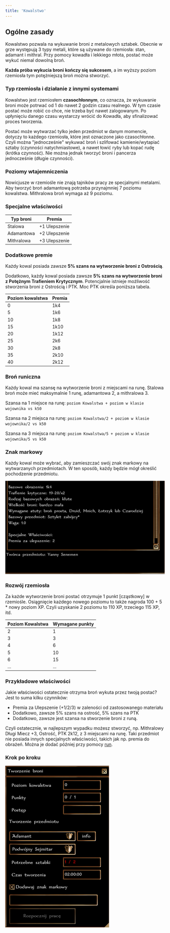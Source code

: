 ```yaml
---
title: 'Kowalstwo'
---
```



## Ogólne zasady

Kowalstwo pozwala na wykuwanie broni z metalowych sztabek. Obecnie w grze występują 3 typy metali, które są używane do rzemiosła: stan, adamant i mithral. Przy pomocy kowadła i lekkiego młota, postać może wykuć niemal dowolną broń.

**Każda próba wykucia broni kończy się sukcesem**, a im wyższy poziom rzemiosła tym potężniejszą broń można stworzyć.

### Typ rzemiosła i działanie z innymi systemami

Kowalstwo jest rzemiosłem **czasochłonnym**, co oznacza, że wykuwanie broni może potrwać od 1 do nawet 2 godzin czasu realnego. W tym czasie postać może robić co chce, nie trzeba być nawet zalogowanym. Po upłynięciu danego czasu wystarczy wrócić do Kowadła, aby sfinalizować proces tworzenia.

Postać może wytwarzać tylko jeden przedmiot w danym momencie, dotyczy to każdego rzemiosła, które jest oznaczone jako czasochłonne. Czyli można "jednocześnie" wykuwać broń i szlifować kamienie/wytapiać sztaby (czynności natychmiastowe), a nawet łowić ryby lub kopać rudę (krótka czynność). Nie można jednak tworzyć broni i pancerza jednocześnie (długie czynności).

### Poziomy wtajemniczenia

Nowicjusze w rzemiośle nie znają tajników pracy ze specjalnymi metalami. Aby tworzyć broń adamantową potrzeba przynajmniej 7 poziomu kowalstwa. Mithralowa broń wymaga aż 9 poziomu.

### Specjalne właściwości

| Typ broni  | Premia  |
|------------|---------|
| Stalowa    | +1 Ulepszenie |
| Adamantowa | +2 Ulepszenie |
| Mithralowa | +3 Ulepszenie |

### Dodatkowe premie

Każdy kowal posiada zawsze **5% szans na wytworzenie broni z Ostrością**.

Dodatkowo, każdy kowal posiada zawsze **5% szans na wytworzenie broni z Potężnym Trafieniem Krytycznym**. Potencjalnie istnieje możliwość stworzenia broni z Ostrością i PTK. Moc PTK określa poniższa tabela.

| Poziom kowalstwa | Premia |
|------------------|--------|
| 0                | 1k4    |
| 5                | 1k6    |
| 10               | 1k8    |
| 15               | 1k10   |
| 20               | 1k12   |
| 25               | 2k6    |
| 30               | 2k8    |
| 35               | 2k10   |
| 40               | 2k12   |

### Broń runiczna

Każdy kowal ma szansę na wytworzenie broni z miejscami na runę. Stalowa broń może mieć maksymalnie 1 runę, adamantowa 2, a mithralowa 3.

Szansa na 1 miejsce na runę:
``poziom Kowalstwa + poziom w klasie wojownika vs k50``

Szansa na 2 miejsca na runę:
``poziom Kowalstwa/2 + poziom w klasie wojownika/2 vs k50``

Szansa na 3 miejsca na runę:
``poziom Kowalstwa/5 + poziom w klasie wojownika/5 vs k50``

### Znak markowy

Każdy kowal może wybrać, aby zamieszczać swój znak markowy na wytwarzanych przedmiotach. W ten sposób, każdy będzie mógł określić pochodzenie przedmiotu.

![dialog kowalstwo](../../static/img/wiki/wiki-rzemioslo/kowalstwo-1.png)

### Rozwój rzemiosła

Za każde wytworzenie broni postać otrzymuje 1 punkt [cząstkowy] w rzemiośle. Osiągnięcie każdego nowego poziomu to także nagroda 100 + 5 * nowy poziom XP. Czyli uzyskanie 2 poziomu to 110 XP, trzeciego 115 XP, itd.

| Poziom Kowalstwa | Wymagane punkty |
|------------------|-----------------|
| 2                | 1               |
| 3                | 3               |
| 4                | 6               |
| 5                | 10              |
| 6                | 15              |
| ...              | ...             |

### Przykładowe właściwości

Jakie właściwości ostatecznie otrzyma broń wykuta przez twoją postać? Jest to suma kilku czynników:

- Premia za Ulepszenie (+1/2/3) w zaleności od zastosowanego materiału
- Dodatkowo, zawsze 5% szans na ostrość, 5% szans na PTK
- Dodatkowo, zawsze jest szansa na stworzenie broni z runą.

Czyli ostatecznie, w najlepszym wypadku możesz stworzyć, np. Mithralowy Długi Miecz +3, Ostrość, PTK 2k12, z 3 miejscami na runę.
Taki przedmiot nie posiada innych specjalnych właściwości, takich jak np. premia do obrażeń. Można je dodać później przy pomocy [run](../03-Przedmioty/03-Przedmioty%20runiczne.md). 

### Krok po kroku

![dialog kowalstwo](../../static/img/wiki/wiki-rzemioslo/kowalstwo-2.png)
